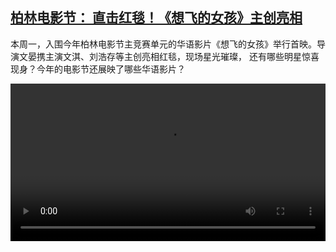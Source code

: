 <!--1740223024000-->
[柏林电影节： 直击红毯！《想飞的女孩》主创亮相](https://www.dw.com/zh/%E6%9F%8F%E6%9E%97%E7%94%B5%E5%BD%B1%E8%8A%82%EF%BC%9A%20%E7%9B%B4%E5%87%BB%E7%BA%A2%E6%AF%AF%EF%BC%81%E3%80%8A%E6%83%B3%E9%A3%9E%E7%9A%84%E5%A5%B3%E5%AD%A9%E3%80%8B%E4%B8%BB%E5%88%9B%E4%BA%AE%E7%9B%B8/a-71669750)
------

<p>本周一，入围今年柏林电影节主竞赛单元的华语影片《想飞的女孩》举行首映。导演文晏携主演文淇、刘浩存等主创亮相红毯，现场星光璀璨， 还有哪些明星惊喜现身？今年的电影节还展映了哪些华语影片？</small></p><video src="https://tvdownloaddw-a.akamaihd.net/Events/mp4/vdt_zh/2025/dwvgchi250219_girlsonwire_01icw_AVC_1280x720.mp4" controls style="width:100%"></video>

